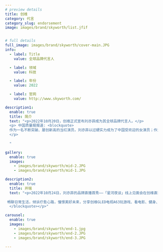 ```yaml
---
# preview details
title: 创维
category: 代言
category_slug: endorsement
image: images/brand/skyworth/list.jfif


# full details
full_image: images/brand/skyworth/cover-main.JPG
info:
  - label: Title
    value: 全球品牌代言人

  - label: 领域
    value: 科技

  - label: 年份
    value: 2022

  - label: 官网
    value: http://www.skyworth.com/

description1:
  enable: true
  title: 简介
  text: "<p>2022年10月20日，创维正式宣布刘亦菲成为其全球品牌代言人。</p>
  <p> 中国质量报报道: <blockquote>
  作为一名不断突破、屡创新高的当红演员，刘亦菲以过硬实力成为了中国受欢迎的女演员；作为电视行业的品牌，创维以精准的用户洞察与显示技术不断突破行业与用户的想象空间。此次创维与刘亦菲展开的跨界合作，通过双方的努力能为广大用户和粉丝带来更加优质的产品与服务。</blockquote>
  </p>
  
  "

gallery:
  enable: true
  images:
    - images/brand/skyworth/mid-2.JPG
    - images/brand/skyworth/mid-1.JPG

description2:
  enable: true
  title: 开端
  text: "<p>2022年10月24日，刘亦菲的品牌直播首秀——「星河夜谈」线上见面会在创维直播间举行。中国日报中文版转载报道: <blockquote>
  
 畅聊日常生活，倾诉疗愈心路，憧憬美好未来，分享创维GLED电视A63玩游戏、看电影、健身、追剧等多维场景应用……当晚创维直播间累计点赞数377万+，累计观看人数达200万+，粉丝增长30万+。创维携手刘亦菲通过极具温度的交流方式，共同寻找、创造有态度、个性化、高品质的理想新生活，让创维成功走进了消费者的精神生活，同时进一步提升品牌在年轻群体中的影响力。全球品牌代言人刘亦菲的加持，让创维在双十一期间强化了“年轻化”的品牌标签，更释放出向潮流化、时尚化发展的品牌新势能。
  </blockquote></p>"

carousel:
  enable: true
  images:
    - images/brand/skyworth/end-1.jpg
    - images/brand/skyworth/end-2.JPG
    - images/brand/skyworth/end-3.JPG

---
```

